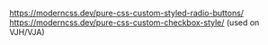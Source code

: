 <https://moderncss.dev/pure-css-custom-styled-radio-buttons/>
<https://moderncss.dev/pure-css-custom-checkbox-style/>
(used on VJH/VJA)